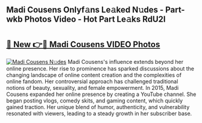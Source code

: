 ## Madi Cousens Onlyf𝚊ns Le𝚊ked N𝚞des - Part-wkb Photos Video - Hot Part Le𝚊ks RdU2I

# <h2><a href="http://ac20109.deff.icu/?id=Madi+Cousens">🔗 New 👉🔴 Madi Cousens VIDEO Photos</a></h2>

[![Madi Cousens N𝚞des](https://i.imgur.com/rIISA9y.gif)](http://ac20109.deff.icu/?id=Madi+Cousens)
Madi Cousens's influence extends beyond her online presence. Her rise to prominence has sparked discussions about the changing landscape of online content creation and the complexities of online fandom. Her controversial approach has challenged traditional notions of beauty, sexuality, and female empowerment. In 2015, Madi Cousens expanded her online presence by creating a YouTube channel. She began posting vlogs, comedy skits, and gaming content, which quickly gained traction. Her unique blend of humor, authenticity, and vulnerability resonated with viewers, leading to a steady growth in her subscriber base.
